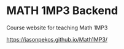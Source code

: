 # MATH 1MP3 Backend


Course website for teaching Math 1MP3

https://jasonpekos.github.io/Math1MP3/
